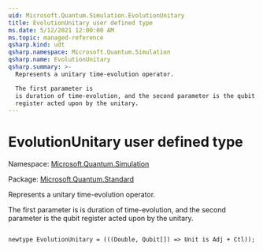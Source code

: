```yaml
---
uid: Microsoft.Quantum.Simulation.EvolutionUnitary
title: EvolutionUnitary user defined type
ms.date: 5/12/2021 12:00:00 AM
ms.topic: managed-reference
qsharp.kind: udt
qsharp.namespace: Microsoft.Quantum.Simulation
qsharp.name: EvolutionUnitary
qsharp.summary: >-
  Represents a unitary time-evolution operator.

  The first parameter is
  is duration of time-evolution, and the second parameter is the qubit
  register acted upon by the unitary.
---
```


# EvolutionUnitary user defined type

Namespace: [Microsoft.Quantum.Simulation](xref:Microsoft.Quantum.Simulation)

Package: [Microsoft.Quantum.Standard](https://nuget.org/packages/Microsoft.Quantum.Standard)


Represents a unitary time-evolution operator.The first parameter isis duration of time-evolution, and the second parameter is the qubitregister acted upon by the unitary.

```qsharp

newtype EvolutionUnitary = (((Double, Qubit[]) => Unit is Adj + Ctl));
```

